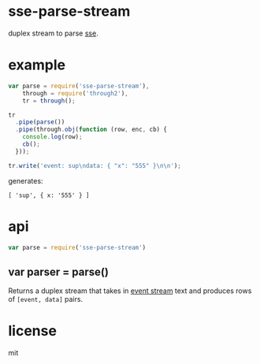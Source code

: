 # sse-parse-stream

duplex stream to parse [sse](https://developer.mozilla.org/en-US/docs/Server-sent_events/Using_server-sent_events).

# example

```js
var parse = require('sse-parse-stream'),
    through = require('through2'),
    tr = through();

tr
  .pipe(parse())
  .pipe(through.obj(function (row, enc, cb) {
    console.log(row);
    cb();
  }));

tr.write('event: sup\ndata: { "x": "555" }\n\n');
```

generates:

```
[ 'sup', { x: '555' } ]
```

# api

```js
var parse = require('sse-parse-stream')
```

## var parser = parse()

Returns a duplex stream that takes in [event stream](https://developer.mozilla.org/en-US/docs/Server-sent_events/Using_server-sent_events#Event_stream_format) text and produces rows of `[event, data]` pairs.

# license

mit